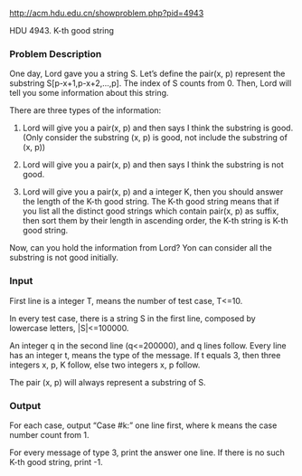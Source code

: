 http://acm.hdu.edu.cn/showproblem.php?pid=4943

HDU 4943. K-th good string
### Problem Description
One day, Lord gave you a string S. Let’s define the pair(x, p) represent the substring S[p-x+1,p-x+2,…,p]. The index of S counts from 0. Then, Lord will tell you some information about this string. 

There are three types of the information: 

1. Lord will give you a pair(x, p) and then says I think the substring is good.(Only consider the substring (x, p) is good, not include the substring of (x, p)) 

2. Lord will give you a pair(x, p) and then says I think the substring is not good. 

3. Lord will give you a pair(x, p) and a integer K, then you should answer the length of the K-th good string. The K-th good string means that if you list all the distinct good strings which contain pair(x, p) as suffix, then sort them by their length in ascending order, the K-th string is K-th good string. 

Now, can you hold the information from Lord? Yon can consider all the substring is not good initially.

### Input
First line is a integer T, means the number of test case, T<=10.

In every test case, there is a string S in the first line, composed by lowercase letters, |S|<=100000.

An integer q in the second line (q<=200000), and q lines follow. Every line has an integer t, means the type of the message. If t equals 3, then three integers x, p, K follow, else two integers x, p follow.

The pair (x, p) will always represent a substring of S.

### Output
For each case, output “Case #k:” one line first, where k means the case number count from 1.

For every message of type 3, print the answer one line. If there is no such K-th good string, print -1.
